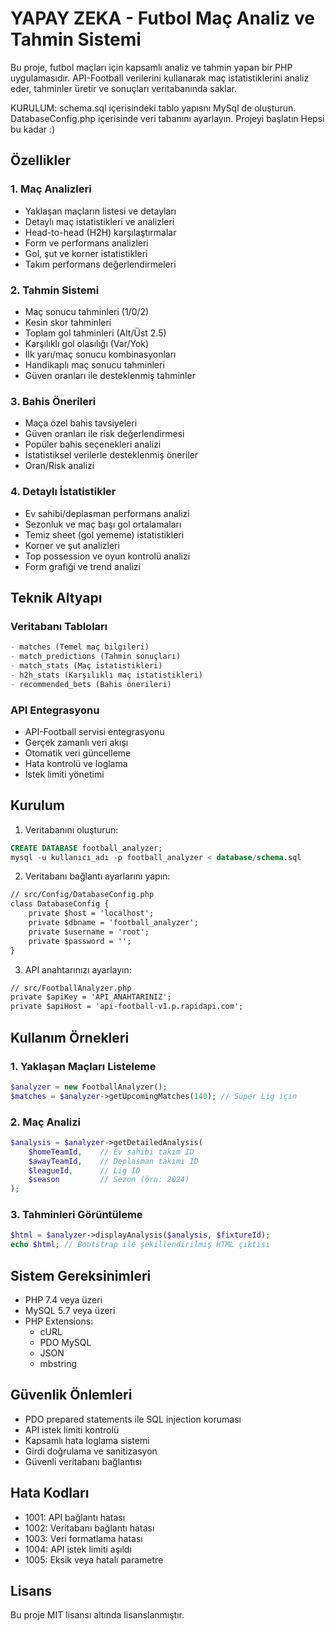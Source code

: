 # YAPAY ZEKA - Futbol Maç Analiz ve Tahmin Sistemi

Bu proje, futbol maçları için kapsamlı analiz ve tahmin yapan bir PHP uygulamasıdır. API-Football verilerini kullanarak maç istatistiklerini analiz eder, tahminler üretir ve sonuçları veritabanında saklar.

KURULUM:
schema.sql içerisindeki tablo yapısnı MySql de oluşturun.
DatabaseConfig.php içerisinde veri tabanını ayarlayın.
Projeyi başlatın Hepsi bu kadar :)

## Özellikler

### 1. Maç Analizleri
- Yaklaşan maçların listesi ve detayları
- Detaylı maç istatistikleri ve analizleri
- Head-to-head (H2H) karşılaştırmalar
- Form ve performans analizleri
- Gol, şut ve korner istatistikleri
- Takım performans değerlendirmeleri

### 2. Tahmin Sistemi
- Maç sonucu tahminleri (1/0/2)
- Kesin skor tahminleri
- Toplam gol tahminleri (Alt/Üst 2.5)
- Karşılıklı gol olasılığı (Var/Yok)
- İlk yarı/maç sonucu kombinasyonları
- Handikaplı maç sonucu tahminleri
- Güven oranları ile desteklenmiş tahminler

### 3. Bahis Önerileri
- Maça özel bahis tavsiyeleri
- Güven oranları ile risk değerlendirmesi
- Popüler bahis seçenekleri analizi
- İstatistiksel verilerle desteklenmiş öneriler
- Oran/Risk analizi

### 4. Detaylı İstatistikler
- Ev sahibi/deplasman performans analizi
- Sezonluk ve maç başı gol ortalamaları
- Temiz sheet (gol yememe) istatistikleri
- Korner ve şut analizleri
- Top possession ve oyun kontrolü analizi
- Form grafiği ve trend analizi

## Teknik Altyapı

### Veritabanı Tabloları
```sql
- matches (Temel maç bilgileri)
- match_predictions (Tahmin sonuçları)
- match_stats (Maç istatistikleri)
- h2h_stats (Karşılıklı maç istatistikleri)
- recommended_bets (Bahis önerileri)
```

### API Entegrasyonu
- API-Football servisi entegrasyonu
- Gerçek zamanlı veri akışı
- Otomatik veri güncelleme
- Hata kontrolü ve loglama
- İstek limiti yönetimi

## Kurulum

1. Veritabanını oluşturun:
```sql
CREATE DATABASE football_analyzer;
mysql -u kullanıcı_adı -p football_analyzer < database/schema.sql
```

2. Veritabanı bağlantı ayarlarını yapın:
```php:README.md
// src/Config/DatabaseConfig.php
class DatabaseConfig {
    private $host = 'localhost';
    private $dbname = 'football_analyzer';
    private $username = 'root';
    private $password = '';
}
```

3. API anahtarınızı ayarlayın:
```php:README.md
// src/FootballAnalyzer.php
private $apiKey = 'API_ANAHTARINIZ';
private $apiHost = 'api-football-v1.p.rapidapi.com';
```

## Kullanım Örnekleri

### 1. Yaklaşan Maçları Listeleme
```php
$analyzer = new FootballAnalyzer();
$matches = $analyzer->getUpcomingMatches(140); // Süper Lig için
```

### 2. Maç Analizi
```php
$analysis = $analyzer->getDetailedAnalysis(
    $homeTeamId,    // Ev sahibi takım ID
    $awayTeamId,    // Deplasman takımı ID
    $leagueId,      // Lig ID
    $season         // Sezon (örn: 2024)
);
```

### 3. Tahminleri Görüntüleme
```php
$html = $analyzer->displayAnalysis($analysis, $fixtureId);
echo $html; // Bootstrap ile şekillendirilmiş HTML çıktısı
```

## Sistem Gereksinimleri

- PHP 7.4 veya üzeri
- MySQL 5.7 veya üzeri
- PHP Extensions:
  - cURL
  - PDO MySQL
  - JSON
  - mbstring

## Güvenlik Önlemleri

- PDO prepared statements ile SQL injection koruması
- API istek limiti kontrolü
- Kapsamlı hata loglama sistemi
- Girdi doğrulama ve sanitizasyon
- Güvenli veritabanı bağlantısı

## Hata Kodları

- 1001: API bağlantı hatası
- 1002: Veritabanı bağlantı hatası
- 1003: Veri formatlama hatası
- 1004: API istek limiti aşıldı
- 1005: Eksik veya hatalı parametre

## Lisans

Bu proje MIT lisansı altında lisanslanmıştır.
